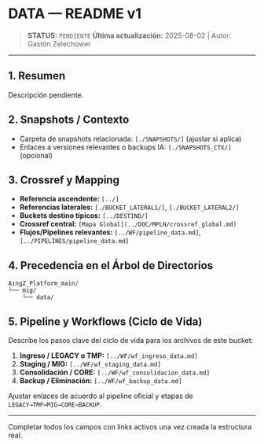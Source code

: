 # DATA — README v1

> **STATUS:** `PENDIENTE`
> **Última actualización:** 2025-08-02 | Autor: Gastón Zelechower

---

## 1. Resumen
Descripción pendiente.

## 2. Snapshots / Contexto
- Carpeta de snapshots relacionada: `[./SNAPSHOTS/]` (ajustar si aplica)
- Enlaces a versiones relevantes o backups IA: `[./SNAPSHOTS_CTX/]` (opcional)

## 3. Crossref y Mapping
- **Referencia ascendente:** `[../]`
- **Referencias laterales:** `[./BUCKET_LATERAL1/]`, `[./BUCKET_LATERAL2/]`
- **Buckets destino típicos:** `[../DESTINO/]`
- **Crossref central:** `[Mapa Global](../DOC/MPLN/crossref_global.md)`
- **Flujos/Pipelines relevantes:** `[../WF/pipeline_data.md]`, `[../PIPELINES/pipeline_data.md]`

## 4. Precedencia en el Árbol de Directorios
```text
AingZ_Platform_main/
└── mig/
    └── data/
```

## 5. Pipeline y Workflows (Ciclo de Vida)
Describe los pasos clave del ciclo de vida para los archivos de este bucket:
1. **Ingreso / LEGACY o TMP:** `[../WF/wf_ingreso_data.md]`
2. **Staging / MIG:** `[../WF/wf_staging_data.md]`
3. **Consolidación / CORE:** `[../WF/wf_consolidacion_data.md]`
4. **Backup / Eliminación:** `[../WF/wf_backup_data.md]`

Ajustar enlaces de acuerdo al pipeline oficial y etapas de `LEGACY→TMP→MIG→CORE→BACKUP`.

---

Completar todos los campos con links activos una vez creada la estructura real.

